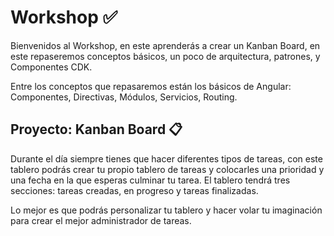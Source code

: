 # Workshop ✅

Bienvenidos al Workshop, en este aprenderás a crear un Kanban Board, en este repaseremos conceptos básicos, un poco de arquitectura, patrones, y Componentes CDK.

Entre los conceptos que repasaremos están los básicos de Angular: Componentes, Directivas, Módulos, Servicios, Routing.

## Proyecto: Kanban Board 📋

Durante el día siempre tienes que hacer diferentes tipos de tareas, con este tablero podrás crear tu propio tablero de tareas y colocarles una prioridad y una fecha en la que esperas culminar tu tarea. El tablero tendrá tres secciones: tareas creadas, en progreso y tareas finalizadas.

Lo mejor es que podrás personalizar tu tablero y hacer volar tu imaginación para crear el mejor administrador de tareas.
